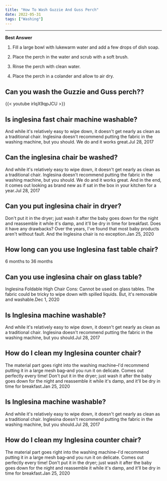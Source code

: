 ```yaml
---
title: "How To Wash Guzzie And Guss Perch"
date: 2022-05-31
tags: ["Washing"]
---
```


---
**Best Answer**


1. Fill a large bowl with lukewarm water and add a few drops of dish soap.

2. Place the perch in the water and scrub with a soft brush.

3. Rinse the perch with clean water.

4. Place the perch in a colander and allow to air dry.

## Can you wash the Guzzie and Guss perch??

{{< youtube irIqX9qpJCU >}}

## Is inglesina fast chair machine washable?
And while it's relatively easy to wipe down, it doesn't get nearly as clean as a traditional chair. Inglesina doesn't recommend putting the fabric in the washing machine, but you should. We do and it works great.Jul 28, 2017

## Can the inglesina chair be washed?
And while it's relatively easy to wipe down, it doesn't get nearly as clean as a traditional chair. Inglesina doesn't recommend putting the fabric in the washing machine, but you should. We do and it works great. And in the end, it comes out looking as brand new as if sat in the box in your kitchen for a year.Jul 28, 2017

## Can you put inglesina chair in dryer?
Don't put it in the dryer; just wash it after the baby goes down for the night and reassemble it while it's damp, and it'll be dry in time for breakfast. Does it have any drawbacks? Over the years, I've found that most baby products aren't without fault. And the Inglesina chair is no exception.Jan 25, 2020

## How long can you use Inglesina fast table chair?
6 months to 36 months

## Can you use inglesina chair on glass table?
Inglesina Foldable High Chair Cons: Cannot be used on glass tables. The fabric could be tricky to wipe down with spilled liquids. But, it's removable and washable.Dec 1, 2020

## Is Inglesina machine washable?
And while it's relatively easy to wipe down, it doesn't get nearly as clean as a traditional chair. Inglesina doesn't recommend putting the fabric in the washing machine, but you should.Jul 28, 2017

## How do I clean my Inglesina counter chair?
The material part goes right into the washing machine–I'd recommend putting it in a large mesh bag–and you run it on delicate. Comes out perfectly every time! Don't put it in the dryer; just wash it after the baby goes down for the night and reassemble it while it's damp, and it'll be dry in time for breakfast.Jan 25, 2020

## Is Inglesina machine washable?
And while it's relatively easy to wipe down, it doesn't get nearly as clean as a traditional chair. Inglesina doesn't recommend putting the fabric in the washing machine, but you should.Jul 28, 2017

## How do I clean my Inglesina counter chair?
The material part goes right into the washing machine–I'd recommend putting it in a large mesh bag–and you run it on delicate. Comes out perfectly every time! Don't put it in the dryer; just wash it after the baby goes down for the night and reassemble it while it's damp, and it'll be dry in time for breakfast.Jan 25, 2020

